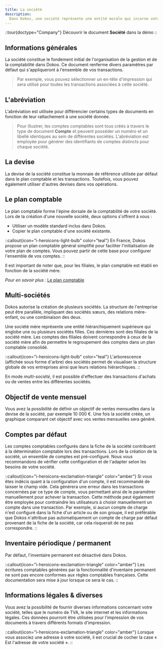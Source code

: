```yaml
---
title: La société
description:
  Dans Dokos, une société représente une entité morale qui incarne votre organisation. Chaque société possède son propre plan comptable et sa comptabilité propre. Dokos propose un mode multi-société qui permet de gérer plusieurs sociétés au sein d'une seule instance.
---
```




::tour{doctype="Company"}
Découvrir le document **Société** dans la démo
::

## Informations générales

La société constitue le fondement initial de l'organisation de la gestion et de la comptabilité dans Dokos. Ce document renferme divers paramètres par défaut qui s'appliqueront à l'ensemble de vos transactions.

> Par exemple, vous pouvez sélectionner un en-tête d'impression qui sera utilisé pour toutes les transactions associées à cette société.

## L'abréviation

L'abréviation est utilisée pour différencier certains types de documents en fonction de leur rattachement à une société donnée.

> Pour illustrer, les comptes comptables sont tous créés à travers le type de document **Compte** et peuvent posséder un numéro et un libellé identiques au sein de différentes sociétés. L'abréviation est employée pour générer des identifiants de comptes distincts pour chaque société.

## La devise

La devise de la société constitue la monnaie de référence utilisée par défaut dans le plan comptable et les transactions. Toutefois, vous pouvez également utiliser d'autres devises dans vos opérations.

## Le plan comptable

Le plan comptable forme l'épine dorsale de la comptabilité de votre société. Lors de la création d'une nouvelle société, deux options s'offrent à vous :
- Utiliser un modèle standard inclus dans Dokos.
- Copier le plan comptable d'une société existante.

::callout{icon="i-heroicons-light-bulb" color="teal"}
En France, Dokos propose un plan comptable général simplifié pour faciliter l'initialisation de votre plan de comptes. Vous pouvez partir de cette base pour configurer l'ensemble de vos comptes.
::

Il est important de noter que, pour les filiales, le plan comptable est établi en fonction de la société mère.

*Pour en savoir plus :* [Le plan comptable](/dokos/parametrage/plan_comptable)

## Multi-sociétés

Dokos autorise la création de plusieurs sociétés. La structure de l'entreprise peut être parallèle, impliquant des sociétés sœurs, des relations mère-enfant, ou une combinaison des deux.

Une société mère représente une entité hiérarchiquement supérieure qui englobe une ou plusieurs sociétés filles. Ces dernières sont des filiales de la société mère. Les comptes des filiales doivent correspondre à ceux de la société mère afin de permettre le regroupement des comptes dans un plan comptable consolidé.

::callout{icon="i-heroicons-light-bulb" color="teal"}
L'arborescence (affichée sous forme d'arbre) des sociétés permet de visualiser la structure globale de vos entreprises ainsi que leurs relations hiérarchiques.
::

En mode *multi-société*, il est possible d'effectuer des transactions d'achats ou de ventes entre les différentes sociétés.

## Objectif de vente mensuel

Vous avez la possibilité de définir un objectif de ventes mensuelles dans la devise de la société, par exemple 10 000 €. Une fois la société créée, un graphique comparant cet objectif avec vos ventes mensuelles sera généré.

## Comptes par défaut

Les comptes comptables configurés dans la fiche de la société contribuent à la détermination comptable lors des transactions. Lors de la création de la société, un ensemble de comptes est pré-configuré. Nous vous recommandons de vérifier cette configuration et de l'adapter selon les besoins de votre société.

::callout{icon="i-heroicons-exclamation-triangle" color="amber"}
Si vous êtes indécis quant à la configuration d'un compte, il est recommandé de laisser le champ vide. Cela générera une erreur dans les transactions concernées par ce type de compte, vous permettant ainsi de le paramétrer manuellement pour achever la transaction. Cette méthode peut également être employée pour contraindre les utilisateurs à choisir manuellement un compte dans une transaction. Par exemple, si aucun compte de charge n'est configuré dans la fiche d'un article ou de son groupe, il est préférable que Dokos n'attribue pas automatiquement un compte de charge par défaut provenant de la fiche de la société, car cela risquerait de ne pas correspondre.
::

## Inventaire périodique / permanent

Par défaut, l'inventaire permanent est désactivé dans Dokos.

::callout{icon="i-heroicons-exclamation-triangle" color="amber"}
Les écritures comptables générées par la fonctionnalité d'inventaire permanent ne sont pas encore conformes aux règles comptables françaises. Cette documentation sera mise à jour lorsque ce sera le cas.
::

## Informations légales & diverses

Vous avez la possibilité de fournir diverses informations concernant votre société, telles que le numéro de TVA, le site internet et les informations légales. Ces données pourront être utilisées pour l'impression de vos documents à travers différents formats d'impression.

::callout{icon="i-heroicons-exclamation-triangle" color="amber"}
Lorsque vous associez une adresse à votre société, il est crucial de cocher la case « Est l'adresse de votre société ».
::